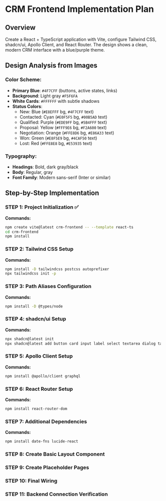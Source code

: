 # CRM Frontend Implementation Plan

## Overview
Create a React + TypeScript application with Vite, configure Tailwind CSS, shadcn/ui, Apollo Client, and React Router. The design shows a clean, modern CRM interface with a blue/purple theme.

## Design Analysis from Images

### Color Scheme:
- **Primary Blue**: `#4F7CFF` (buttons, active states, links)
- **Background**: Light gray `#F5F6FA`
- **White Cards**: `#FFFFFF` with subtle shadows
- **Status Colors**:
  - New: Blue (`#E8EFFF` bg, `#4F7CFF` text)
  - Contacted: Cyan (`#E0F5F5` bg, `#00B5AD` text)
  - Qualified: Purple (`#EDE9FF` bg, `#5B4FFF` text)
  - Proposal: Yellow (`#FFF9E6` bg, `#F2A600` text)
  - Negotiation: Orange (`#FFE8D6` bg, `#E86A33` text)
  - Won: Green (`#E8F5E9` bg, `#4CAF50` text)
  - Lost: Red (`#FFE8E8` bg, `#E53935` text)

### Typography:
- **Headings**: Bold, dark gray/black
- **Body**: Regular, gray
- **Font Family**: Modern sans-serif (Inter or similar)

## Step-by-Step Implementation

### STEP 1: Project Initialization ✅
**Commands:**
```bash
npm create vite@latest crm-frontend -- --template react-ts
cd crm-frontend
npm install
```

### STEP 2: Tailwind CSS Setup
**Commands:**
```bash
npm install -D tailwindcss postcss autoprefixer
npx tailwindcss init -p
```

### STEP 3: Path Aliases Configuration
**Commands:**
```bash
npm install -D @types/node
```

### STEP 4: shadcn/ui Setup
**Commands:**
```bash
npx shadcn@latest init
npx shadcn@latest add button card input label select textarea dialog table badge form toast
```

### STEP 5: Apollo Client Setup
**Commands:**
```bash
npm install @apollo/client graphql
```

### STEP 6: React Router Setup
**Commands:**
```bash
npm install react-router-dom
```

### STEP 7: Additional Dependencies
**Commands:**
```bash
npm install date-fns lucide-react
```

### STEP 8: Create Basic Layout Component
### STEP 9: Create Placeholder Pages
### STEP 10: Final Wiring
### STEP 11: Backend Connection Verification
